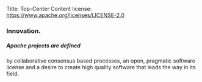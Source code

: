 Title: Top-Center Content
license: https://www.apache.org/licenses/LICENSE-2.0

<h3>Innovation.</h3>
<h5 class="no-btm-margin">Apache projects are defined</h5>
<p class="small">by collaborative consensus based processes, an open, pragmatic software license and a desire to create high quality software that leads the way in its field.</p>
